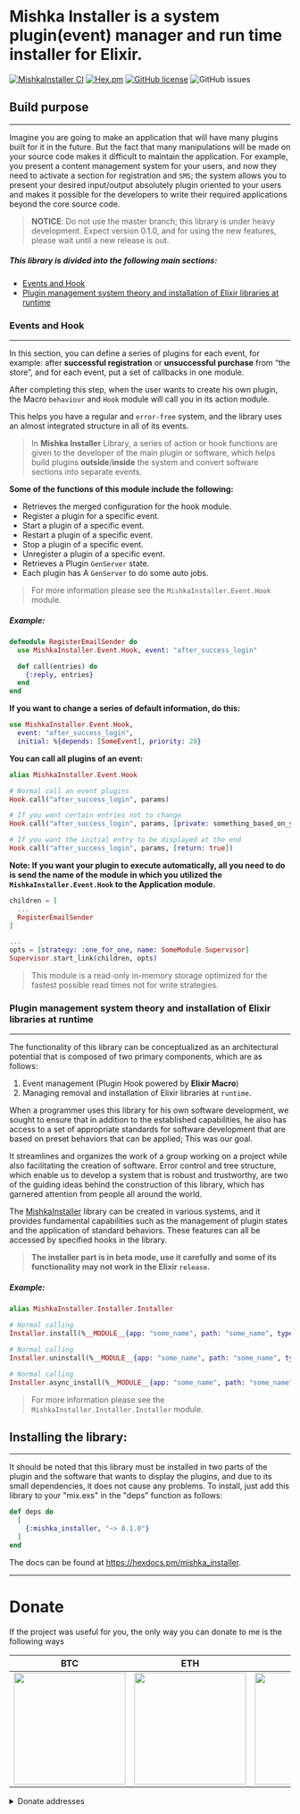 # Mishka Installer is a system plugin(event) manager and run time installer for Elixir.

[![MishkaInstaller CI](https://github.com/mishka-group/mishka_installer/actions/workflows/ci.yml/badge.svg)](https://github.com/mishka-group/mishka_installer/actions/workflows/ci.yml) [![Hex.pm](https://img.shields.io/badge/hex-0.1.0-blue.svg)](https://hex.pm/packages/mishka_installer) [![GitHub license](https://img.shields.io/badge/apache-2.0-green.svg)](https://raw.githubusercontent.com/mishka-group/mishka_installer/master/LICENSE) ![GitHub issues](https://img.shields.io/github/issues/mishka-group/mishka_installer)

## Build purpose
---

Imagine you are going to make an application that will have many plugins built for it in the future.
But the fact that many manipulations will be made on your source code makes it difficult to
maintain the application. For example, you present a content management system for your users,
and now they need to activate a section for registration and `SMS`; the system allows you to
present your desired input/output absolutely plugin oriented to your users and makes it
possible for the developers to write their required applications beyond the core source code.


> **NOTICE**: Do not use the master branch; this library is under heavy development.
> Expect version 0.1.0, and for using the new features, please wait until a new release is out.


##### This library is divided into the following main sections:

- [Events and Hook](#events-and-hook)
- [Plugin management system theory and installation of Elixir libraries at runtime](#plugin-management-system-theory-and-installation-of-elixir-libraries-at-runtime)


### Events and Hook
---

In this section, you can define a series of plugins for each event,
for example: after **successful registration** or **unsuccessful purchase** from “the store”,
and for each event, put a set of callbacks in one module.

After completing this step, when the user wants to create his own plugin,
the Macro `behaviour` and `Hook` module will call you in its action module.

This helps you have a regular and `error-free` system, and the library uses an almost
integrated structure in all of its events.

> In **Mishka Installer** Library, a series of action or hook functions are
given to the developer of the main plugin or software, which helps build plugins **outside**/**inside**
the system and convert software sections into separate events.

**Some of the functions of this module include the following:**

- Retrieves the merged configuration for the hook module.
- Register a plugin for a specific event.
- Start a plugin of a specific event.
- Restart a plugin of a specific event.
- Stop a plugin of a specific event.
- Unregister a plugin of a specific event.
- Retrieves a Plugin `GenServer` state.
- Each plugin has A `GenServer` to do some auto jobs.

> For more information please see the `MishkaInstaller.Event.Hook` module.

##### Example:

```elixir
defmodule RegisterEmailSender do
  use MishkaInstaller.Event.Hook, event: "after_success_login"

  def call(entries) do
    {:reply, entries}
  end
end
```

**If you want to change a series of default information, do this:**

```elixir
use MishkaInstaller.Event.Hook,
  event: "after_success_login",
  initial: %{depends: [SomeEvent], priority: 20}
```

**You can call all plugins of an event:**

```elixir
alias MishkaInstaller.Event.Hook

# Normal call an event plugins
Hook.call("after_success_login", params)

# If you want certain entries not to change
Hook.call("after_success_login", params, [private: something_based_on_your_data])

# If you want the initial entry to be displayed at the end
Hook.call("after_success_login", params, [return: true])
```

**Note: If you want your plugin to execute automatically,
all you need to do is send the name of the module in which you utilized
the `MishkaInstaller.Event.Hook` to the Application module.**

```elixir
children = [
  ...
  RegisterEmailSender
]

...
opts = [strategy: :one_for_one, name: SomeModule.Supervisor]
Supervisor.start_link(children, opts)
```

> This module is a read-only in-memory storage optimized for the fastest possible read times
> not for write strategies.

### Plugin management system theory and installation of Elixir libraries at runtime
---

The functionality of this library can be conceptualized as an architectural potential that is
composed of two primary components, which are as follows:

1. Event management (Plugin Hook powered by **Elixir Macro**)
2. Managing removal and installation of Elixir libraries at `runtime`.

When a programmer uses this library for his own software development, we sought to
ensure that in addition to the established capabilities, he also has access to a set of
appropriate standards for software development that are based on preset behaviors that can be applied;
This was our goal.

It streamlines and organizes the work of a group working on a project while also facilitating
the creation of software.
Error control and tree structure, which enable us to develop a system that is robust and trustworthy,
are two of the guiding ideas behind the construction of this library, which has garnered
attention from people all around the world.

The [MishkaInstaller](https://github.com/mishka-group/mishka_installer) library can be created in
various systems, and it provides fundamental capabilities such as the management of plugin states
and the application of standard behaviors.
These features can all be accessed by specified hooks in the library.

> **The installer part is in beta mode, use it carefully and some of its functionality may not work in the Elixir `release`.**

##### Example:

```elixir
alias MishkaInstaller.Installer.Installer

# Normal calling
Installer.install(%__MODULE__{app: "some_name", path: "some_name", type: :hex})

# Normal calling
Installer.uninstall(%__MODULE__{app: "some_name", path: "some_name", type: :hex})

# Normal calling
Installer.async_install(%__MODULE__{app: "some_name", path: "some_name", type: :hex})
```

> For more information please see the `MishkaInstaller.Installer.Installer` module.


## Installing the library:
---

It should be noted that this library must be installed in two parts of the plugin and the
software that wants to display the plugins, and due to its small dependencies, it does
not cause any problems. To install, just add this library to your "mix.exs" in the "deps"
function as follows:

```elixir
def deps do
  [
    {:mishka_installer, "~> 0.1.0"}
  ]
end
```

The docs can be found at https://hexdocs.pm/mishka_installer.

---

# Donate

If the project was useful for you, the only way you can donate to me is the following ways

| **BTC**                                                                                                                            | **ETH**                                                                                                                            | **DOGE**                                                                                                                           | **TRX**                                                                                                                            |
| ---------------------------------------------------------------------------------------------------------------------------------- | ---------------------------------------------------------------------------------------------------------------------------------- | ---------------------------------------------------------------------------------------------------------------------------------- | ---------------------------------------------------------------------------------------------------------------------------------- |
| <img src="https://github.com/mishka-group/mishka_developer_tools/assets/8413604/230ea4bf-7e8f-4f18-99c9-0f940dd3c6eb" width="200"> | <img src="https://github.com/mishka-group/mishka_developer_tools/assets/8413604/0c8e677b-7240-4b0d-8b9e-bd1efca970fb" width="200"> | <img src="https://github.com/mishka-group/mishka_developer_tools/assets/8413604/3de9183e-c4c0-40fe-b2a1-2b9bb4268e3a" width="200"> | <img src="https://github.com/mishka-group/mishka_developer_tools/assets/8413604/aaa1f103-a7c7-43ed-8f39-20e4c8b9975e" width="200"> |

<details>
  <summary>Donate addresses</summary>

**BTC**:‌

```
bc1q24pmrpn8v9dddgpg3vw9nld6hl9n5dkw5zkf2c
```

**ETH**:

```
0xD99feB9db83245dE8B9D23052aa8e62feedE764D
```

**DOGE**:

```
DGGT5PfoQsbz3H77sdJ1msfqzfV63Q3nyH
```

**TRX**:

```
TBamHas3wAxSEvtBcWKuT3zphckZo88puz
```

</details>
